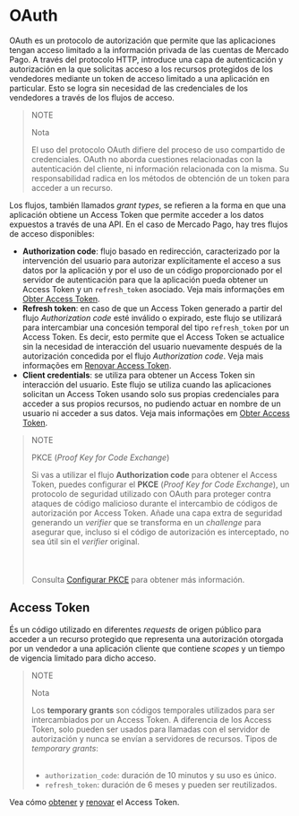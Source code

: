 # OAuth

OAuth es un protocolo de autorización que permite que las aplicaciones tengan acceso limitado a la información privada de las cuentas de Mercado Pago. A través del protocolo HTTP, introduce una capa de autenticación y autorización en la que solicitas acceso a los recursos protegidos de los vendedores mediante un token de acceso limitado a una aplicación en particular. Esto se logra sin necesidad de las credenciales de los vendedores a través de los flujos de acceso.

> NOTE
>
> Nota
>
> El uso del protocolo OAuth difiere del proceso de uso compartido de credenciales. OAuth no aborda cuestiones relacionadas con la autenticación del cliente, ni información relacionada con la misma. Su responsabilidad radica en los métodos de obtención de un token para acceder a un recurso.
 
Los flujos, también llamados _grant types_, se refieren a la forma en que una aplicación obtiene un Access Token que permite acceder a los datos expuestos a través de una API. En el caso de Mercado Pago, hay tres flujos de acceso disponibles: 

- **Authorization code**: flujo basado en redirección, caracterizado por la intervención del usuario para autorizar explícitamente el acceso a sus datos por la aplicación y por el uso de un código proporcionado por el servidor de autenticación para que la aplicación pueda obtener un Access Token y un `refresh_token` asociado. Veja mais informações em [Obter Access Token](/developers/es/docs/security/oauth/creation#bookmark_authorization_code).
- **Refresh token**: en caso de que un Access Token generado a partir del flujo _Authorization code_ esté inválido o expirado, este flujo se utilizará para intercambiar una concesión temporal del tipo `refresh_token` por un Access Token. Es decir, esto permite que el Access Token se actualice sin la necesidad de interacción del usuario nuevamente después de la autorización concedida por el flujo _Authorization code_. Veja mais informações em [Renovar Access Token](/developers/es/guides/additional-content/security/oauth/renewal).
- **Client credentials**: se utiliza para obtener un Access Token sin interacción del usuario. Este flujo se utiliza cuando las aplicaciones solicitan un Access Token usando solo sus propias credenciales para acceder a sus propios recursos, no pudiendo actuar en nombre de un usuario ni acceder a sus datos. Veja mais informações em [Obter Access Token](/developers/es/docs/security/oauth/creation#bookmark_client_credentials).

> NOTE
>
> PKCE (_Proof Key for Code Exchange_)
>
> Si vas a utilizar el flujo **Authorization code** para obtener el Access Token, puedes configurar el **PKCE** (_Proof Key for Code Exchange_), un protocolo de seguridad utilizado con OAuth para proteger contra ataques de código malicioso durante el intercambio de códigos de autorización por Access Token. Añade una capa extra de seguridad generando un _verifier_ que se transforma en un _challenge_ para asegurar que, incluso si el código de autorización es interceptado, no sea útil sin el _verifier_ original. <br><br>
> <br><br>
> Consulta [Configurar PKCE](/developers/en/docs/security/oauth/creation#:~:text=Access%20Token.-,Configurar%20PKCE,-El%20PKCE%20) para obtener más información.

## Access Token

És un código utilizado en diferentes _requests_ de origen público para acceder a un recurso protegido que representa una autorización otorgada por un vendedor a una aplicación cliente que contiene _scopes_ y un tiempo de vigencia limitado para dicho acceso.

> NOTE
>
> Nota
>
> Los **temporary grants** son códigos temporales utilizados para ser intercambiados por un Access Token. A diferencia de los Access Token, solo pueden ser usados para llamadas con el servidor de autorización y nunca se envían a servidores de recursos. Tipos de _temporary grants_:
> <br><br>
> - `authorization_code`: duración de 10 minutos y su uso es único.
> - `refresh_token`: duración de 6 meses y pueden ser reutilizados.

Vea cómo [obtener](/developers/es/guides/additional-content/security/oauth/creation) y [renovar](/developers/es/guides/additional-content/security/oauth/renewal) el Access Token.